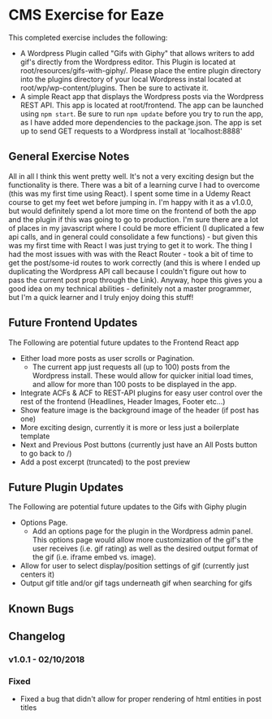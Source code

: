 # CMS Exercise for Eaze
This completed exercise includes the following:
- A Wordpress Plugin called "Gifs with Giphy" that allows writers to add gif's directly from the Wordpress editor. This Plugin is located at root/resources/gifs-with-giphy/. Please place the entire plugin directory into the plugins directory of your local Wordpress instal located at root/wp/wp-content/plugins. Then be sure to activate it.
- A simple React app that displays the Wordpress posts via the Wordpress REST API. This app is located at root/frontend. The app can be launched using `npm start`. Be sure to run `npm update` before you try to run the app, as I have added more dependencies to the package.json. The app is set up to send GET requests to a Wordpress install at 'localhost:8888'

## General Exercise Notes
All in all I think this went pretty well. It's not a very exciting design but the functionality is there. There was a bit of a learning curve I had to overcome (this was my first time using React). I spent some time in a Udemy React course to get my feet wet before jumping in. I'm happy with it as a v1.0.0, but would definitely spend a lot more time on the frontend of both the app and the plugin if this was going to go to production. I'm sure there are a lot of places in my javascript where I could be more efficient (I duplicated a few api calls, and in general could consolidate a few functions) - but given this was my first time with React I was just trying to get it to work. The thing I had the most issues with was with the React Router - took a bit of time to get the post/some-id routes to work correctly (and this is where I ended up duplicating the Wordpress API call because I couldn't figure out how to pass the current post prop through the Link). Anyway, hope this gives you a good idea on my technical abilities - definitely not a master programmer, but I'm a quick learner and I truly enjoy doing this stuff!

## Future Frontend Updates
The Following are potential future updates to the Frontend React app
- Either load more posts as user scrolls or Pagination.
  - The current app just requests all (up to 100) posts from the Wordpress install. These would allow for quicker initial load times, and allow for more than 100 posts to be displayed in the app.
- Integrate ACFs & ACF to REST-API plugins for easy user control over the rest of the frontend (Headlines, Header Images, Footer etc...)
- Show feature image is the background image of the header (if post has one)
- More exciting design, currently it is more or less just a boilerplate template
- Next and Previous Post buttons (currently just have an All Posts button to go back to /)
- Add a post excerpt (truncated) to the post preview

## Future Plugin Updates
The Following are potential future updates to the Gifs with Giphy plugin
- Options Page.
  - Add an options page for the plugin in the Wordpress admin panel. This options page would allow more customization of the gif's the user receives (i.e. gif rating) as well as the desired output format of the gif (i.e. iframe embed vs. image).
- Allow for user to select display/position settings of gif (currently just centers it)
- Output gif title and/or gif tags underneath gif when searching for gifs

## Known Bugs

## Changelog
### v1.0.1 - 02/10/2018
### Fixed
- Fixed a bug that didn't allow for proper rendering of html entities in post titles
